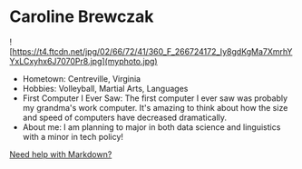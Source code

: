 # Caroline Brewczak

![https://t4.ftcdn.net/jpg/02/66/72/41/360_F_266724172_Iy8gdKgMa7XmrhYYxLCxyhx6J7070Pr8.jpg](myphoto.jpg)

- Hometown: Centreville, Virginia
- Hobbies: Volleyball, Martial Arts, Languages
- First Computer I Ever Saw: The first computer I ever saw was probably my grandma's work computer. It's amazing to think about how the size and speed of computers have decreased dramatically.
- About me: I am planning to major in both data science and linguistics with a minor in tech policy!

[Need help with Markdown?](https://docs.github.com/en/get-started/writing-on-github/getting-started-with-writing-and-formatting-on-github/basic-writing-and-formatting-syntax)